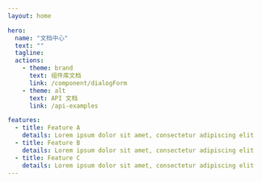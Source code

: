 ```yaml
---
layout: home

hero:
  name: "文档中心"
  text: ""
  tagline: 
  actions:
    - theme: brand
      text: 组件库文档
      link: /component/dialogForm
    - theme: alt
      text: API 文档
      link: /api-examples

features:
  - title: Feature A
    details: Lorem ipsum dolor sit amet, consectetur adipiscing elit
  - title: Feature B
    details: Lorem ipsum dolor sit amet, consectetur adipiscing elit
  - title: Feature C
    details: Lorem ipsum dolor sit amet, consectetur adipiscing elit
---
```

